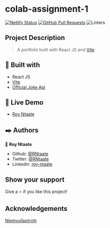 # colab-assignment-1

[![Netlify Status](https://api.netlify.com/api/v1/badges/1d423a3a-d7da-4fbf-a949-92842f65445b/deploy-status)](https://app.netlify.com/sites/royntaate/deploys)
[![GitHub Pull Requests](https://img.shields.io/badge/GitHub-Pull%20Requests-blue)]()
![Linters](https://github.com/RNtaate/colab-assignment-1/workflows/Linters/badge.svg)

## Project Description

> A portfolio built with React JS and [Vite](https://vitejs.dev/)

## 🔧 Built with

- React JS
- [Vite](https://vitejs.dev/)
- [Official Joke Api](https://github.com/15Dkatz/official_joke_api)

## 🔴 Live Demo

- [Roy Ntaate](https://royntaate.netlify.app)

## ✒️ Authors

👤 **Roy Ntaate**

- Github: [@RNtaate](https://github.com/RNtaate)
- Twitter: [@RNtaate](https://twitter.com/RNtaate)
- Linkedin: [roy-ntaate](https://linkedin.com/in/roy-ntaate)

## Show your support

Give a ⭐️ if you like this project!

## Acknowledgements

[Niemvuilaptrinh](https://javascript.plainenglish.io/40-portfolio-templates-free-for-web-design-d0611a372763)
